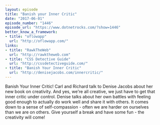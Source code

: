 ```yaml
---
layout: episode
title: "Banish your Inner Critic"
date: "2017-06-01"
episode_number: "1446"
episode_url: "https://www.dotnetrocks.com/?show=1446"
better_know_a_framework:
- title: "oflowapp"
  url: "http://oflowapp.com/"
links:
- title: "RawkTheWeb"
  url: "http://rawktheweb.com"
- title: "CSS Detective Guide"
  url: "http://cssdetectiveguide.com/"
- title: "Banish Your Inner Critic"
  url: "http://denisejacobs.com/innercritic/"
---
```


Banish Your Inner Critic! Carl and Richard talk to Denise Jacobs about her new book on creativity. And yes, we're all creative, we just have to get that inner critic under control. Denise talks about her own battles with feeling good enough to actually do work well and share it with others. It comes down to a sense of self-compassion - often we are harder on ourselves than we are on others. Give yourself a break and have some fun - the creativity will come!
